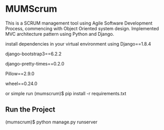 # MUMScrum #

This is a SCRUM management tool using Agile Software Development Process, commencing with Object Oriented system design. Implemented MVC architecture pattern using Python and Django.

install dependencies in your virtual environment using
Django==1.8.4

django-bootstrap3==6.2.2

django-pretty-times==0.2.0

Pillow==2.9.0

wheel==0.24.0

or simple run
<path to project>(mumscrum)$ pip install -r requirements.txt

## Run the Project ##
<path to project>(mumscrum)$ python manage.py runserver
